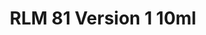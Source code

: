 ---
layout: product
title: "RLM 81 Version 1 10ml"
price: "330" 
desc: "Acrylic Laquer 10mL"
img_path: "/assets/img/RC323.jpg"
brand: "AK "
available: true
special_offer: false
new: false
soon: false
cat: "020000"
subcat: "020200"
subsubcat: "020201"
sifra: "RC323"
popular: false
---
